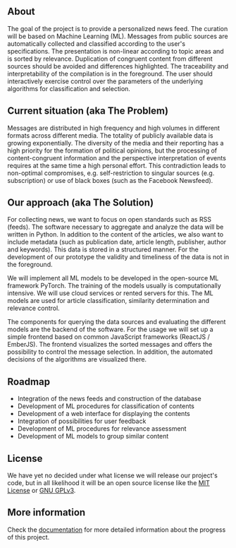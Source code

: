 ## About

The goal of the project is to provide a personalized news feed. The curation will be based on Machine Learning (ML). Messages from public sources are automatically collected and classified according to the user's specifications. The presentation is non-linear according to topic areas and is sorted by relevance. Duplication of congruent content from different sources should be avoided and differences highlighted. The traceability and interpretability of the compilation is in the foreground. The user should interactively exercise control over the parameters of the underlying algorithms for classification and selection.


## Current situation (aka The Problem)

Messages are distributed in high frequency and high volumes in different formats across different media. The totality of publicly available data is growing exponentially. The diversity of the media and their reporting has a high priority for the formation of political opinions, but the processing of content-congruent information and the perspective interpretation of events requires at the same time a high personal effort. This contradiction leads to non-optimal compromises, e.g. self-restriction to singular sources (e.g. subscription) or use of black boxes (such as the Facebook Newsfeed).


## Our approach (aka The Solution)

For collecting news, we want to focus on open standards such as RSS (feeds). The software necessary to aggregate and analyze the data will be written in Python. In addition to the content of the articles, we also want to include metadata (such as publication date, article length, publisher, author and keywords). This data is stored in a structured manner. For the development of our prototype the validity and timeliness of the data is not in the foreground.

We will implement all ML models to be developed in the open-source ML framework PyTorch. The training of the models usually is computationally intensive. We will use cloud services or rented servers for this. The ML models are used for article classification, similarity determination and relevance control.

The components for querying the data sources and evaluating the different models are the backend of the software. For the usage we will set up a simple frontend based on common JavaScript frameworks (ReactJS / EmberJS). The frontend visualizes the sorted messages and offers the possibility to control the message selection. In addition, the automated decisions of the algorithms are visualized there.


## Roadmap

- Integration of the news feeds and construction of the database
- Development of ML procedures for classification of contents
- Development of a web interface for displaying the contents
- Integration of possibilities for user feedback
- Development of ML procedures for relevance assessment
- Development of ML models to group similar content


## License 

We have yet no decided under what license we will release our project's code, but in all likelihood it will be an open source license like the [MIT License](https://choosealicense.com/licenses/mit/) or [GNU GPLv3](https://choosealicense.com/licenses/gpl-3.0/). 


## More information 

Check the [documentation](https://github.com/marianoju/selectDiff/docs) for more detailed information about the progress of this project. 

